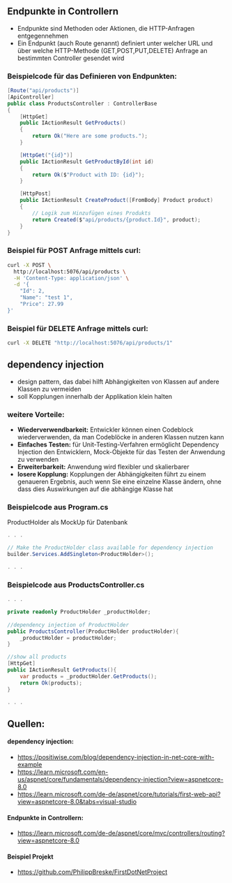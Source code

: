 ## Endpunkte in Controllern
- Endpunkte sind Methoden oder Aktionen, die HTTP-Anfragen entgegennehmen
- Ein Endpunkt (auch Route genannt) definiert unter welcher URL und über welche HTTP-Methode (GET,POST,PUT,DELETE) Anfrage an bestimmten Controller gesendet wird

### Beispielcode für das Definieren von Endpunkten:
```C#
[Route("api/products")]
[ApiController]
public class ProductsController : ControllerBase
{
    [HttpGet]
    public IActionResult GetProducts()
    {
        return Ok("Here are some products.");
    }

    [HttpGet("{id}")]
    public IActionResult GetProductById(int id)
    {
        return Ok($"Product with ID: {id}");
    }

    [HttpPost]
    public IActionResult CreateProduct([FromBody] Product product)
    {
        // Logik zum Hinzufügen eines Produkts
        return Created($"api/products/{product.Id}", product);
    }
}
```
### Beispiel für POST Anfrage mittels curl:
```sh
curl -X POST \                                       
  http://localhost:5076/api/products \
  -H 'Content-Type: application/json' \
  -d '{
    "Id": 2,
    "Name": "test 1",
    "Price": 27.99
}'
```
### Beispiel für DELETE Anfrage mittels curl:
```sh
curl -X DELETE "http://localhost:5076/api/products/1"
```

## dependency injection
- design pattern, das dabei hilft Abhängigkeiten von Klassen auf andere Klassen zu vermeiden
- soll Kopplungen innerhalb der Applikation klein halten
### weitere Vorteile:
- **Wiederverwendbarkeit:** Entwickler können einen Codeblock wiederverwenden, da man Codeblöcke in anderen Klassen nutzen kann
- **Einfaches Testen:** für Unit-Testing-Verfahren ermöglicht Dependency Injection den Entwicklern, Mock-Objekte für das Testen der Anwendung zu verwenden
- **Erweiterbarkeit:** Anwendung wird flexibler und skalierbarer
- **losere Kopplung:** Kopplungen der Abhängigkeiten führt zu einem genaueren Ergebnis, auch wenn Sie eine einzelne Klasse ändern, ohne dass dies Auswirkungen auf die abhängige Klasse hat


### Beispielcode aus Program.cs
ProductHolder als MockUp für Datenbank
```C#
. . .

// Make the ProductHolder class available for dependency injection
builder.Services.AddSingleton<ProductHolder>();

. . .
```

### Beispielcode aus ProductsController.cs
```C#
. . .

private readonly ProductHolder _productHolder;
    
//dependency injection of ProductHolder
public ProductsController(ProductHolder productHolder){
    _productHolder = productHolder;
}

//show all products
[HttpGet]
public IActionResult GetProducts(){
    var products = _productHolder.GetProducts();
    return Ok(products);
}

. . .
```

## Quellen:
#### dependency injection:
- https://positiwise.com/blog/dependency-injection-in-net-core-with-example
- https://learn.microsoft.com/en-us/aspnet/core/fundamentals/dependency-injection?view=aspnetcore-8.0
- https://learn.microsoft.com/de-de/aspnet/core/tutorials/first-web-api?view=aspnetcore-8.0&tabs=visual-studio
#### Endpunkte in Controllern:
- https://learn.microsoft.com/de-de/aspnet/core/mvc/controllers/routing?view=aspnetcore-8.0
#### Beispiel Projekt
- https://github.com/PhilippBreske/FirstDotNetProject
